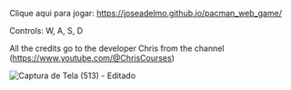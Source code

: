 Clique aqui para jogar: https://joseadelmo.github.io/pacman_web_game/

Controls: W, A, S, D

All the credits go to the developer Chris from the channel (https://www.youtube.com/@ChrisCourses)

   ![Captura de Tela (513) - Editado](https://user-images.githubusercontent.com/99682808/218135251-e8880f29-d0d6-4773-8189-3dcb1ad7bd2a.png)

